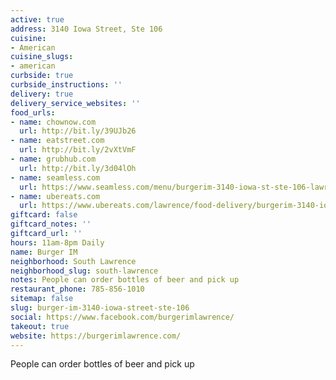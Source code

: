 ```yaml
---
active: true
address: 3140 Iowa Street, Ste 106
cuisine:
- American
cuisine_slugs:
- american
curbside: true
curbside_instructions: ''
delivery: true
delivery_service_websites: ''
food_urls:
- name: chownow.com
  url: http://bit.ly/39UJb26
- name: eatstreet.com
  url: http://bit.ly/2vXtVmF
- name: grubhub.com
  url: http://bit.ly/3d04lOh
- name: seamless.com
  url: https://www.seamless.com/menu/burgerim-3140-iowa-st-ste-106-lawrence/1244388
- name: ubereats.com
  url: https://www.ubereats.com/lawrence/food-delivery/burgerim-3140-iowa-street-ste-106/nNcgJ3kiQIaLdeRwU33BSw
giftcard: false
giftcard_notes: ''
giftcard_url: ''
hours: 11am-8pm Daily
name: Burger IM
neighborhood: South Lawrence
neighborhood_slug: south-lawrence
notes: People can order bottles of beer and pick up
restaurant_phone: 785-856-1010
sitemap: false
slug: burger-im-3140-iowa-street-ste-106
social: https://www.facebook.com/burgerimlawrence/
takeout: true
website: https://burgerimlawrence.com/
---
```


People can order bottles of beer and pick up